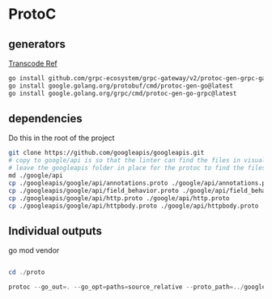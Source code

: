 # ProtoC  

## generators

[Transcode Ref](https://grpc-ecosystem.github.io/grpc-gateway/docs/tutorials/introduction/)  

```bash
go install github.com/grpc-ecosystem/grpc-gateway/v2/protoc-gen-grpc-gateway@latest
go install google.golang.org/protobuf/cmd/protoc-gen-go@latest
go install google.golang.org/grpc/cmd/protoc-gen-go-grpc@latest
```

## dependencies

Do this in the root of the project

```bash
git clone https://github.com/googleapis/googleapis.git
# copy to google/api is so that the linter can find the files in visual studio. 
# leave the googleapis folder in place for the protoc to find the files
md ./google/api
cp ./googleapis/google/api/annotations.proto ./google/api/annotations.proto
cp ./googleapis/google/api/field_behavior.proto ./google/api/field_behavior.proto
cp ./googleapis/google/api/http.proto ./google/api/http.proto
cp ./googleapis/google/api/httpbody.proto ./google/api/httpbody.proto
```

## Individual outputs  

go mod vendor

```powershell

cd ./proto

protoc --go_out=. --go_opt=paths=source_relative --proto_path=../googleapis --proto_path=.  --go-grpc_out=. --grpc-gateway_out=. --grpc-gateway_opt=paths=source_relative  --go-grpc_opt=paths=source_relative helloworld/helloworld.proto

```
